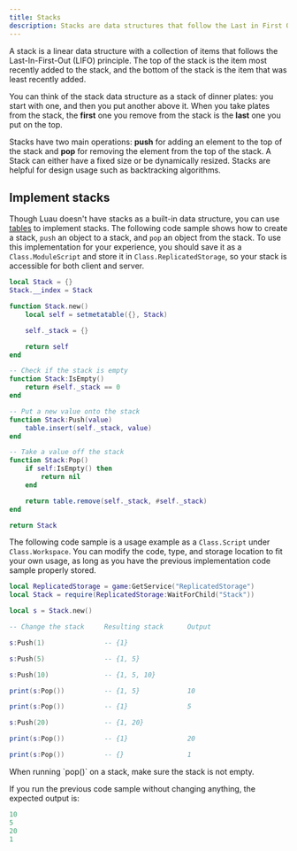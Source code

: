 ```yaml
---
title: Stacks
description: Stacks are data structures that follow the Last in First Out (LIFO) principle.
---
```


A stack is a linear data structure with a collection of items that follows the Last-In-First-Out (LIFO) principle. The top of the stack is the item most recently added to the stack, and the bottom of the stack is the item that was least recently added.

You can think of the stack data structure as a stack of dinner plates: you start with one, and then you put another above it. When you take plates from the stack, the **first** one you remove from the stack is the **last** one you put on the top.

Stacks have two main operations: **push** for adding an element to the top of the stack and **pop** for removing the element from the top of the stack. A Stack can either have a fixed size or be dynamically resized. Stacks are helpful for design usage such as backtracking algorithms.

## Implement stacks

Though Luau doesn't have stacks as a built-in data structure, you can use [tables](../luau/tables.md) to implement stacks. The following code sample shows how to create a stack, `push` an object to a stack, and `pop` an object from the stack. To use this implementation for your experience, you should save it as a `Class.ModuleScript` and store it in `Class.ReplicatedStorage`, so your stack is accessible for both client and server.

```lua Implement a Stack Using Table
local Stack = {}
Stack.__index = Stack

function Stack.new()
	local self = setmetatable({}, Stack)

	self._stack = {}

	return self
end

-- Check if the stack is empty
function Stack:IsEmpty()
	return #self._stack == 0
end

-- Put a new value onto the stack
function Stack:Push(value)
	table.insert(self._stack, value)
end

-- Take a value off the stack
function Stack:Pop()
	if self:IsEmpty() then
		return nil
	end

	return table.remove(self._stack, #self._stack)
end

return Stack
```

The following code sample is a usage example as a `Class.Script` under `Class.Workspace`. You can modify the code, type, and storage location to fit your own usage, as long as you have the previous implementation code sample properly stored.

```lua title='Stack Usage Example'
local ReplicatedStorage = game:GetService("ReplicatedStorage")
local Stack = require(ReplicatedStorage:WaitForChild("Stack"))

local s = Stack.new()

-- Change the stack 	Resulting stack		 Output

s:Push(1)      			-- {1}

s:Push(5)      			-- {1, 5}

s:Push(10)     			-- {1, 5, 10}

print(s:Pop()) 			-- {1, 5}            10

print(s:Pop()) 			-- {1}               5

s:Push(20)     			-- {1, 20}

print(s:Pop()) 			-- {1}               20

print(s:Pop()) 			-- {}                1
```

<Alert severity="warning">
When running `pop()` on a stack, make sure the stack is not empty.
</Alert>

If you run the previous code sample without changing anything, the expected output is:

```lua title='Example Output'
10
5
20
1
```
